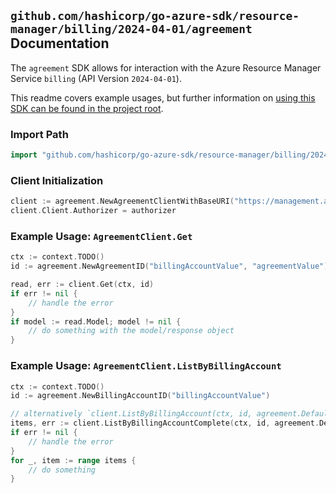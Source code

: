 
## `github.com/hashicorp/go-azure-sdk/resource-manager/billing/2024-04-01/agreement` Documentation

The `agreement` SDK allows for interaction with the Azure Resource Manager Service `billing` (API Version `2024-04-01`).

This readme covers example usages, but further information on [using this SDK can be found in the project root](https://github.com/hashicorp/go-azure-sdk/tree/main/docs).

### Import Path

```go
import "github.com/hashicorp/go-azure-sdk/resource-manager/billing/2024-04-01/agreement"
```


### Client Initialization

```go
client := agreement.NewAgreementClientWithBaseURI("https://management.azure.com")
client.Client.Authorizer = authorizer
```


### Example Usage: `AgreementClient.Get`

```go
ctx := context.TODO()
id := agreement.NewAgreementID("billingAccountValue", "agreementValue")

read, err := client.Get(ctx, id)
if err != nil {
	// handle the error
}
if model := read.Model; model != nil {
	// do something with the model/response object
}
```


### Example Usage: `AgreementClient.ListByBillingAccount`

```go
ctx := context.TODO()
id := agreement.NewBillingAccountID("billingAccountValue")

// alternatively `client.ListByBillingAccount(ctx, id, agreement.DefaultListByBillingAccountOperationOptions())` can be used to do batched pagination
items, err := client.ListByBillingAccountComplete(ctx, id, agreement.DefaultListByBillingAccountOperationOptions())
if err != nil {
	// handle the error
}
for _, item := range items {
	// do something
}
```
